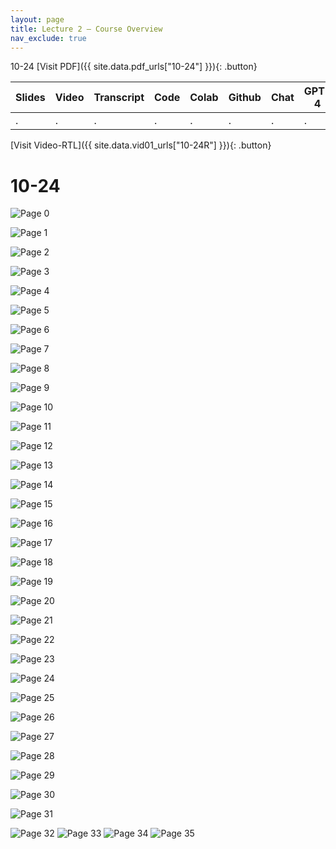 ```yaml
---
layout: page
title: Lecture 2 – Course Overview
nav_exclude: true
---
```

10-24
[Visit PDF]({{ site.data.pdf_urls["10-24"] }}){: .button}

| Slides | Video | Transcript | Code | Colab | Github | Chat | GPT-4 | LLaMA | Galactica |
| ------ | ----- | ---------- | ---- | ----- | ------ | ---- | ----- | ----- | --------- |
| .      | .     | .          | .    | .     | .      | .    | .     | .     | .          |

[Visit Video-RTL]({{ site.data.vid01_urls["10-24R"] }}){: .button}
# **10-24**

![Page 0]( /CivEng112/assets/slides/10-24/10-24_Lecture.pdf-page0.png )

![Page 1]( /CivEng112/assets/slides/10-24/10-24_Lecture.pdf-page1.png )

![Page 2]( /CivEng112/assets/slides/10-24/10-24_Lecture.pdf-page2.png )

![Page 3]( /CivEng112/assets/slides/10-24/10-24_Lecture.pdf-page3.png )

![Page 4]( /CivEng112/assets/slides/10-24/10-24_Lecture.pdf-page4.png )

![Page 5]( /CivEng112/assets/slides/10-24/10-24_Lecture.pdf-page5.png )

![Page 6]( /CivEng112/assets/slides/10-24/10-24_Lecture.pdf-page6.png )

![Page 7]( /CivEng112/assets/slides/10-24/10-24_Lecture.pdf-page7.png )

![Page 8]( /CivEng112/assets/slides/10-24/10-24_Lecture.pdf-page8.png )

![Page 9]( /CivEng112/assets/slides/10-24/10-24_Lecture.pdf-page9.png )

![Page 10]( /CivEng112/assets/slides/10-24/10-24_Lecture.pdf-page10.png )

![Page 11]( /CivEng112/assets/slides/10-24/10-24_Lecture.pdf-page11.png )

![Page 12]( /CivEng112/assets/slides/10-24/10-24_Lecture.pdf-page12.png )

![Page 13]( /CivEng112/assets/slides/10-24/10-24_Lecture.pdf-page13.png )

![Page 14]( /CivEng112/assets/slides/10-24/10-24_Lecture.pdf-page14.png )

![Page 15]( /CivEng112/assets/slides/10-24/10-24_Lecture.pdf-page15.png )

![Page 16]( /CivEng112/assets/slides/10-24/10-24_Lecture.pdf-page16.png )

![Page 17]( /CivEng112/assets/slides/10-24/10-24_Lecture.pdf-page17.png )

![Page 18]( /CivEng112/assets/slides/10-24/10-24_Lecture.pdf-page18.png )

![Page 19]( /CivEng112/assets/slides/10-24/10-24_Lecture.pdf-page19.png )

![Page 20]( /CivEng112/assets/slides/10-24/10-24_Lecture.pdf-page20.png )

![Page 21]( /CivEng112/assets/slides/10-24/10-24_Lecture.pdf-page21.png )

![Page 22]( /CivEng112/assets/slides/10-24/10-24_Lecture.pdf-page22.png )

![Page 23]( /CivEng112/assets/slides/10-24/10-24_Lecture.pdf-page23.png )

![Page 24]( /CivEng112/assets/slides/10-24/10-24_Lecture.pdf-page24.png )

![Page 25]( /CivEng112/assets/slides/10-24/10-24_Lecture.pdf-page25.png )

![Page 26]( /CivEng112/assets/slides/10-24/10-24_Lecture.pdf-page26.png )

![Page 27]( /CivEng112/assets/slides/10-24/10-24_Lecture.pdf-page27.png )

![Page 28]( /CivEng112/assets/slides/10-24/10-24_Lecture.pdf-page28.png )

![Page 29]( /CivEng112/assets/slides/10-24/10-24_Lecture.pdf-page29.png )

![Page 30]( /CivEng112/assets/slides/10-24/10-24_Lecture.pdf-page30.png )

![Page 31]( /CivEng112/assets/slides/10-24/10-24_Lecture.pdf-page31.png )

![Page 32]( /CivEng112/assets/slides/10-24/10-24_Lecture.pdf-page32.png )
![Page 33]( /CivEng112/assets/slides/10-24/10-24_Lecture.pdf-page33.png )
![Page 34]( /CivEng112/assets/slides/10-24/10-24_Lecture.pdf-page34.png )
![Page 35]( /CivEng112/assets/slides/10-24/10-24_Lecture.pdf-page35.png )
